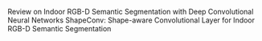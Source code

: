 Review on Indoor RGB-D Semantic Segmentation with Deep Convolutional Neural Networks 
ShapeConv: Shape-aware Convolutional Layer for Indoor RGB-D Semantic Segmentation 

